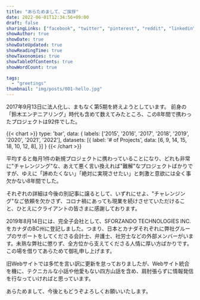 ```yaml
---
title: "あらためまして、ご挨拶"
date: 2022-06-01T12:34:56+09:00
draft: false
sharingLinks: ["facebook", "twitter", "pinterest", "reddit", "linkedin", "email"]
showAuthor: true
showDate: true
showDateUpdated: true
showReadingTime: true
showTaxonomies: true
showTableOfContents: true
showWordCount: true

tags:
  - "greetings"
thumbnail: "img/posts/001-hello.jpg"
---
```


2017年9月13日に法人化し、まもなく第5期を終えようとしています。
前身の「鈴木エンヂニアリング」時代も含めて数えてみたところ、この8年間で携わったプロジェクトは92件でした。

{{< chart >}}
type: 'bar',
data: {
  labels: ['2015', '2016', '2017', '2018', '2019', '2020', '2021', '2022'],
  datasets: [{
    label: '# of Projects',
    data: [6, 9, 14, 15, 18, 10, 12, 8],
  }]
}
{{< /chart >}}

平均すると毎月1件の新規プロジェクトに携わっていることになり、どれも非常に"チャレンジング"な、あえて悪く言い換えれば"難解"なプロジェクトばかりですが、ゆえに「諦めたくない」「絶対に実現させたい」と刺激と意欲には全く事欠かない8年間でした。

それぞれの詳細は今後の別記事に譲るとして、いずれにせよ、"チャレンジング"なご依頼を欠かさず、コロナ禍にあっても現業を続けさせていただけること、ひとえにクライアントの皆さまに感謝しております。

2019年8月14日には、完全子会社として、SFORZANDO TECHNOLOGIES INC.をカナダのBC州に登記しました。つまり、日本とカナダそれぞれに弊社グループのサポートをしてくださる会計士、弁護士、社労士などの外部メンバーがいます。未熟な弊社に懲りず、全方位から支えてくださる人情に厚い方ばかりです。
この場を借りてあらためて御礼申し上げます。

旧Webサイトでは多忙を言い訳に更新を怠っておりましたが、Webサイト統合を機に、テクニカルな小話や他愛もない四方山話を含め、肩肘張らずに情報発信を行なっていければと思っています。

あらためまして、今後ともどうぞよろしくお願いいたします。
